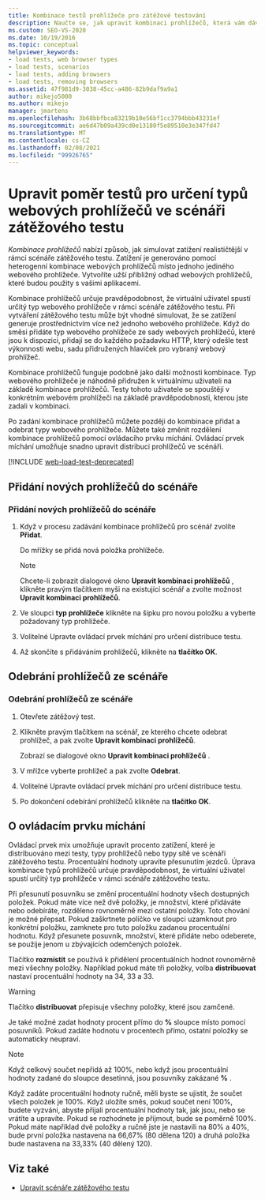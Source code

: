 ```yaml
---
title: Kombinace testů prohlížeče pro zátěžové testování
description: Naučte se, jak upravit kombinaci prohlížečů, která vám dává možnost simulovat ve scénáři zátěžového testu realističtější zatížení.
ms.custom: SEO-VS-2020
ms.date: 10/19/2016
ms.topic: conceptual
helpviewer_keywords:
- load tests, web browser types
- load tests, scenarios
- load tests, adding browsers
- load tests, removing browsers
ms.assetid: 47f981d9-3038-45cc-a486-82b9daf9a9a1
author: mikejo5000
ms.author: mikejo
manager: jmartens
ms.openlocfilehash: 3b68bbfbca83219b10e56bf1cc3794bbb43231ef
ms.sourcegitcommit: ae6d47b09a439cd0e13180f5e89510e3e347fd47
ms.translationtype: MT
ms.contentlocale: cs-CZ
ms.lasthandoff: 02/08/2021
ms.locfileid: "99926765"
---
```

# <a name="edit-the-test-mix-to-specify-which-web-browsers-types-in-a-load-test-scenario"></a>Upravit poměr testů pro určení typů webových prohlížečů ve scénáři zátěžového testu

*Kombinace prohlížečů* nabízí způsob, jak simulovat zatížení realističtější v rámci scénáře zátěžového testu. Zatížení je generováno pomocí heterogenní kombinace webových prohlížečů místo jednoho jediného webového prohlížeče. Vytvoříte užší přibližný odhad webových prohlížečů, které budou použity s vašimi aplikacemi.

Kombinace prohlížečů určuje pravděpodobnost, že virtuální uživatel spustí určitý typ webového prohlížeče v rámci scénáře zátěžového testu. Při vytváření zátěžového testu může být vhodné simulovat, že se zatížení generuje prostřednictvím více než jednoho webového prohlížeče. Když do směsi přidáte typ webového prohlížeče ze sady webových prohlížečů, které jsou k dispozici, přidají se do každého požadavku HTTP, který odešle test výkonnosti webu, sadu přidružených hlaviček pro vybraný webový prohlížeč.

Kombinace prohlížečů funguje podobně jako další možnosti kombinace. Typ webového prohlížeče je náhodně přidružen k virtuálnímu uživateli na základě kombinace prohlížečů. Testy tohoto uživatele se spouštějí v konkrétním webovém prohlížeči na základě pravděpodobnosti, kterou jste zadali v kombinaci.

Po zadání kombinace prohlížečů můžete později do kombinace přidat a odebrat typy webového prohlížeče. Můžete také změnit rozdělení kombinace prohlížečů pomocí ovládacího prvku míchání. Ovládací prvek míchání umožňuje snadno upravit distribuci prohlížečů ve scénáři.

[!INCLUDE [web-load-test-deprecated](includes/web-load-test-deprecated.md)]

## <a name="add-new-browsers-to-a-scenario"></a>Přidání nových prohlížečů do scénáře

### <a name="to-add-new-browsers-to-a-scenario"></a>Přidání nových prohlížečů do scénáře

1. Když v procesu zadávání kombinace prohlížečů pro scénář zvolíte **Přidat**.

     Do mřížky se přidá nová položka prohlížeče.

    > [!NOTE]
    > Chcete-li zobrazit dialogové okno **Upravit kombinaci prohlížečů** , klikněte pravým tlačítkem myši na existující scénář a zvolte možnost **Upravit kombinaci prohlížečů**.

2. Ve sloupci **typ prohlížeče** klikněte na šipku pro novou položku a vyberte požadovaný typ prohlížeče.

3. Volitelné Upravte ovládací prvek míchání pro určení distribuce testu.

4. Až skončíte s přidáváním prohlížečů, klikněte na **tlačítko OK**.

## <a name="remove-browsers-from-a-scenario"></a>Odebrání prohlížečů ze scénáře

### <a name="to-remove-browsers-from-a-scenario"></a>Odebrání prohlížečů ze scénáře

1. Otevřete zátěžový test.

2. Klikněte pravým tlačítkem na scénář, ze kterého chcete odebrat prohlížeč, a pak zvolte **Upravit kombinaci prohlížečů**.

     Zobrazí se dialogové okno **Upravit kombinaci prohlížečů** .

3. V mřížce vyberte prohlížeč a pak zvolte **Odebrat**.

4. Volitelné Upravte ovládací prvek míchání pro určení distribuce testu.

5. Po dokončení odebírání prohlížečů klikněte na **tlačítko OK**.

## <a name="about-the-mix-control"></a>O ovládacím prvku míchání

Ovládací prvek mix umožňuje upravit procento zatížení, které je distribuováno mezi testy, typy prohlížečů nebo typy sítě ve scénáři zátěžového testu. Procentuální hodnoty upravíte přesunutím jezdců. Úprava kombinace typů prohlížečů určuje pravděpodobnost, že virtuální uživatel spustí určitý typ prohlížeče v rámci scénáře zátěžového testu.

Při přesunutí posuvníku se změní procentuální hodnoty všech dostupných položek. Pokud máte více než dvě položky, je množství, které přidáváte nebo odebíráte, rozděleno rovnoměrně mezi ostatní položky. Toto chování je možné přepsat. Pokud zaškrtnete políčko ve sloupci uzamknout pro konkrétní položku, zamknete pro tuto položku zadanou procentuální hodnotu. Když přesunete posuvník, množství, které přidáte nebo odeberete, se použije jenom u zbývajících odemčených položek.

Tlačítko **rozmístit** se používá k přidělení procentuálních hodnot rovnoměrně mezi všechny položky. Například pokud máte tři položky, volba **distribuovat** nastaví procentuální hodnoty na 34, 33 a 33.

> [!WARNING]
> Tlačítko **distribuovat** přepisuje všechny položky, které jsou zamčené.

Je také možné zadat hodnoty procent přímo do **%** sloupce místo pomocí posuvníků. Pokud zadáte hodnotu v procentech přímo, ostatní položky se automaticky neupraví.

> [!NOTE]
> Když celkový součet nepřidá až 100%, nebo když jsou procentuální hodnoty zadané do sloupce desetinná, jsou posuvníky zakázané **%** .

Když zadáte procentuální hodnoty ručně, měli byste se ujistit, že součet všech položek je 100%. Když uložíte směs, pokud součet není 100%, budete vyzváni, abyste přijali procentuální hodnoty tak, jak jsou, nebo se vrátíte a upravíte. Pokud se rozhodnete je přijmout, bude se poměrně 100%.  Pokud máte například dvě položky a ručně jste je nastavili na 80% a 40%, bude první položka nastavena na 66,67% (80 dělena 120) a druhá položka bude nastavena na 33,33% (40 dělený 120).

## <a name="see-also"></a>Viz také

- [Upravit scénáře zátěžového testu](../test/edit-load-test-scenarios.md)
